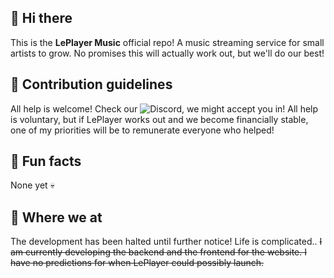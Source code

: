 ## 👋 Hi there

This is the **LePlayer Music** official repo! A music streaming service for small artists to grow. No promises this will actually work out, but we'll do our best!

## 🌈 Contribution guidelines

All help is welcome! Check our ![Discord](discord.com/invite/cBbfz6jmkz), we might accept you in!
All help is voluntary, but if LePlayer works out and we become financially stable, one of my priorities will be to remunerate everyone who helped!

## 🍿 Fun facts

None yet 💀

## 🧙 Where we at
The development has been halted until further notice! Life is complicated..
~~I am currently developing the backend and the frontend for the website. I have no predictions for when LePlayer could possibly launch.~~
<!--

**Here are some ideas to get you started:**

🙋‍♀️ A short introduction - what is your organization all about?
🌈 Contribution guidelines - how can the community get involved?
👩‍💻 Useful resources - where can the community find your docs? Is there anything else the community should know?
🍿 Fun facts - what does your team eat for breakfast?
🧙 Remember, you can do mighty things with the power of [Markdown](https://docs.github.com/github/writing-on-github/getting-started-with-writing-and-formatting-on-github/basic-writing-and-formatting-syntax)
-->
